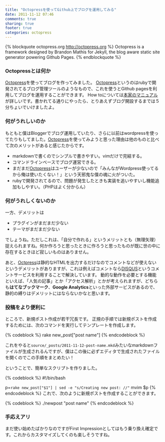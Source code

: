 ```yaml
---
title: "Octopressを使ってGithub上でブログを運用してみる"
date: 2011-11-12 07:46
comments: true
sharing: true
footer: true
categories: octopress
---
```


{% blockquote octopress.org http://octopress.org %}
Octopress is a framework designed by Brandon Mathis for Jekyll, the blog aware static site generator powering Github Pages.
{% endblockquote %}

### Octopressとは何か

[Octopress][1]を使ってブログを作ってみました。
[Octopress][1]というのはrubyで開発されてるブログ管理ツールのようなもので、これを使うとGithub pagesを利用してブログを運用することができます。
How toについては[本家のマニュアル][2]が詳しいです。書かれてる通りにやったら、とりあえずブログ開設するまでは５分ちょいでいけましたよ。

[1]: http://octopress.org/
[2]: http://octopress.org/docs/

### 何がうれしいのか

もともと僕はBloggerでブログ運用していたり、さらに以前はwordpressを使ってたりもしてました。[Octopress][1]を使ってみようと思った理由は他のものと比べて次のメリットがあると感じたからです。

* markdownで書くのでシンプルで書きやすい。vimだけで完結する。
* コマンドラインベースでブログ運営できる。
* まだまだ[Octopress][1]はユーザーが少ないので「みんながWordpress使ってるから俺は使いたくない！」という天邪鬼な僕の魂に火がついた。
* rubyで開発されてるので、問題が発生したときも実装を追いやすいし機能追加もしやすい。（PHPはよく分からん）

### 何がうれしくないのか

一方、デメリットは

* プラグインがまだまだ少ない
* テーマがまだまだ少ない

でしょうね。ただしこれは、「自分で作れる」というメリットとも（無理矢理）捉えられますね。何か作ろうと思ったときに作ろうと思ったものが既に世の中に存在するときほど寂しいものはありません。

あと、[Octpress][1]は静的なHTMLを出力するだけなのでコメントなどが使えないというデメリットがありますが、これは例えばコメントなら[DISQUS][3]というコメントサービスを利用することで解決しています。
動的な動作を必要とする機能といえば、「人気の記事」とか「アクセス解析」とかが考えられますが、どちらも**はてなブックマーク**、**Google Analytics**といった外部サービスがあるので、静的の縛りはデメリットにはならないかなと思います。

[3]: http://disqus.com/

### 投稿をより便利に

ところで、新規ポスト作成が若干冗長です。
正規の手順では新規ポストを作成するためには、次のコマンドを実行してテンプレートを作成します。

{% codeblock %}
rake new_post["post name"]
{% endcodeblock %}

これをやると`source/_posts/2011-11-12-post-name.mkd`みたいなmarkdownファイルが生成されるんですが、僕はこの後に必ずエディタで生成されたファイルを開くのでこの手順をまとめたい！

ということで、簡単なスクリプトを作りました。

{% codeblock %}
#!/bin/bash

p=`rake new_post["$1"] | sed -e "s/Creating new post: //"`
mvim $p
{% endcodeblock %}
これで、次のように新規ポストを作成することができます。

{% codeblock %}
./newpost "post name"
{% endcodeblock %}

### 手応えアリ

まだ使い始めたばかりなのですがFirst Impressionとしてはもう乗り換え確定です。これからカスタマイズしてくのも楽しそうですね。
